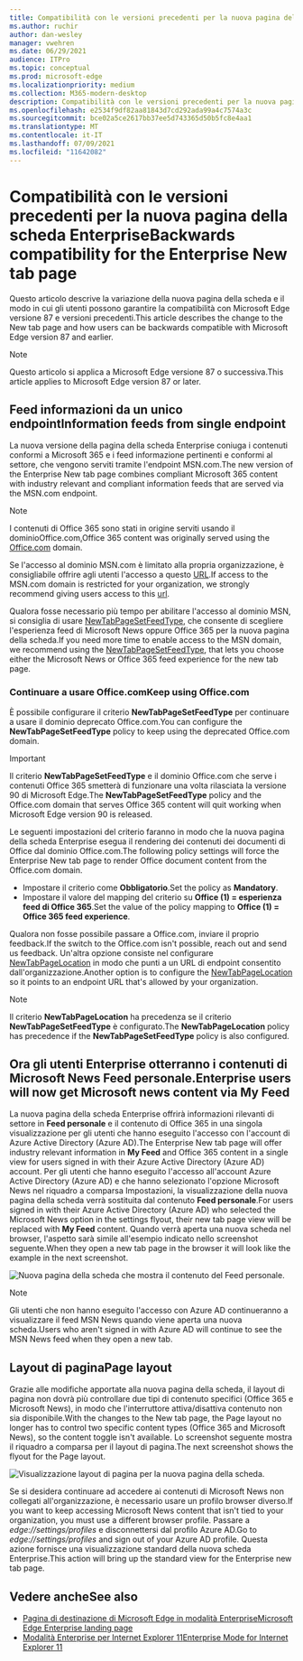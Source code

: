 ```yaml
---
title: Compatibilità con le versioni precedenti per la nuova pagina della scheda Enterprise
ms.author: ruchir
author: dan-wesley
manager: vwehren
ms.date: 06/29/2021
audience: ITPro
ms.topic: conceptual
ms.prod: microsoft-edge
ms.localizationpriority: medium
ms.collection: M365-modern-desktop
description: Compatibilità con le versioni precedenti per la nuova pagina della scheda Enterprise
ms.openlocfilehash: e2534f9df82aa81843d7cd292ada99a4c7574a3c
ms.sourcegitcommit: bce02a5ce2617bb37ee5d743365d50b5fc8e4aa1
ms.translationtype: MT
ms.contentlocale: it-IT
ms.lasthandoff: 07/09/2021
ms.locfileid: "11642082"
---
```

# <a name="backwards-compatibility-for-the-enterprise-new-tab-page"></a><span data-ttu-id="c6c72-103">Compatibilità con le versioni precedenti per la nuova pagina della scheda Enterprise</span><span class="sxs-lookup"><span data-stu-id="c6c72-103">Backwards compatibility for the Enterprise New tab page</span></span>

<span data-ttu-id="c6c72-104">Questo articolo descrive la variazione della nuova pagina della scheda e il modo in cui gli utenti possono garantire la compatibilità con Microsoft Edge versione 87 e versioni precedenti.</span><span class="sxs-lookup"><span data-stu-id="c6c72-104">This article describes the change to the New tab page and how users can be backwards compatible with Microsoft Edge version 87 and earlier.</span></span>

> [!NOTE]
> <span data-ttu-id="c6c72-105">Questo articolo si applica a Microsoft Edge versione 87 o successiva.</span><span class="sxs-lookup"><span data-stu-id="c6c72-105">This article applies to Microsoft Edge version 87 or later.</span></span>

## <a name="information-feeds-from-single-endpoint"></a><span data-ttu-id="c6c72-106">Feed informazioni da un unico endpoint</span><span class="sxs-lookup"><span data-stu-id="c6c72-106">Information feeds from single endpoint</span></span>

<span data-ttu-id="c6c72-107">La nuova versione della pagina della scheda Enterprise coniuga i contenuti conformi a Microsoft 365 e i feed informazione pertinenti e conformi al settore, che vengono serviti tramite l'endpoint MSN.com.</span><span class="sxs-lookup"><span data-stu-id="c6c72-107">The new version of the Enterprise New tab page combines compliant Microsoft 365 content with industry relevant and compliant information feeds that are served via the MSN.com endpoint.</span></span>

> [!NOTE]
> <span data-ttu-id="c6c72-108">I contenuti di Office 365 sono stati in origine serviti usando il dominio[](https://www.office.com)Office.com[.](https://www.office.com)</span><span class="sxs-lookup"><span data-stu-id="c6c72-108">Office 365 content was originally served using the [Office.com](https://www.office.com) domain.</span></span>

<span data-ttu-id="c6c72-109">Se l'accesso al dominio MSN.com è limitato alla propria organizzazione, è consigliabile offrire agli utenti l'accesso a questo [URL](https://ntp.msn.com).</span><span class="sxs-lookup"><span data-stu-id="c6c72-109">If access to the MSN.com domain is restricted for your organization, we strongly recommend giving users access to this [url](https://ntp.msn.com).</span></span>

<span data-ttu-id="c6c72-110">Qualora fosse necessario più tempo per abilitare l'accesso al dominio MSN, si consiglia di usare [NewTabPageSetFeedType](./microsoft-edge-policies.md#newtabpagesetfeedtype), che consente di scegliere l'esperienza feed di Microsoft News oppure Office 365 per la nuova pagina della scheda.</span><span class="sxs-lookup"><span data-stu-id="c6c72-110">If you need more time to enable access to the MSN domain, we recommend using the [NewTabPageSetFeedType](./microsoft-edge-policies.md#newtabpagesetfeedtype), that lets you choose either the Microsoft News or Office 365 feed experience for the new tab page.</span></span>

### <a name="keep-using-officecom"></a><span data-ttu-id="c6c72-111">Continuare a usare Office.com</span><span class="sxs-lookup"><span data-stu-id="c6c72-111">Keep using Office.com</span></span>

 <span data-ttu-id="c6c72-112">È possibile configurare il criterio **NewTabPageSetFeedType** per continuare a usare il dominio deprecato Office.com.</span><span class="sxs-lookup"><span data-stu-id="c6c72-112">You can configure the **NewTabPageSetFeedType** policy to keep using the deprecated Office.com domain.</span></span>

> [!IMPORTANT]
> <span data-ttu-id="c6c72-113">Il criterio **NewTabPageSetFeedType** e il dominio Office.com che serve i contenuti Office 365 smetterà di funzionare una volta rilasciata la versione 90 di Microsoft Edge.</span><span class="sxs-lookup"><span data-stu-id="c6c72-113">The **NewTabPageSetFeedType** policy and the Office.com domain that serves Office 365 content will quit working when Microsoft Edge version 90 is released.</span></span>

<span data-ttu-id="c6c72-114">Le seguenti impostazioni del criterio faranno in modo che la nuova pagina della scheda Enterprise esegua il rendering dei contenuti dei documenti di Office dal dominio Office.com.</span><span class="sxs-lookup"><span data-stu-id="c6c72-114">The following policy settings will force the Enterprise New tab page to render Office document content from the Office.com domain.</span></span>

- <span data-ttu-id="c6c72-115">Impostare il criterio come **Obbligatorio**.</span><span class="sxs-lookup"><span data-stu-id="c6c72-115">Set the policy as **Mandatory**.</span></span>
- <span data-ttu-id="c6c72-116">Impostare il valore del mapping del criterio su **Office (1) = esperienza feed di Office 365**.</span><span class="sxs-lookup"><span data-stu-id="c6c72-116">Set the value of the policy mapping to **Office (1) = Office 365 feed experience**.</span></span>

<span data-ttu-id="c6c72-117">Qualora non fosse possibile passare a Office.com, inviare il proprio feedback.</span><span class="sxs-lookup"><span data-stu-id="c6c72-117">If the switch to the Office.com isn't possible, reach out and send us feedback.</span></span> <span data-ttu-id="c6c72-118">Un'altra opzione consiste nel configurare [NewTabPageLocation](./microsoft-edge-policies.md#newtabpagelocation) in modo che punti a un URL di endpoint consentito dall'organizzazione.</span><span class="sxs-lookup"><span data-stu-id="c6c72-118">Another option is to configure the [NewTabPageLocation](./microsoft-edge-policies.md#newtabpagelocation) so it points to an endpoint URL that's allowed by your organization.</span></span>

> [!NOTE]
> <span data-ttu-id="c6c72-119">Il criterio **NewTabPageLocation** ha precedenza se il criterio **NewTabPageSetFeedType** è configurato.</span><span class="sxs-lookup"><span data-stu-id="c6c72-119">The **NewTabPageLocation** policy has precedence if the **NewTabPageSetFeedType** policy is also configured.</span></span>

## <a name="enterprise-users-will-now-get-microsoft-news-content-via-my-feed"></a><span data-ttu-id="c6c72-120">Ora gli utenti Enterprise otterranno i contenuti di Microsoft News Feed personale.</span><span class="sxs-lookup"><span data-stu-id="c6c72-120">Enterprise users will now get Microsoft news content via My Feed</span></span>

<span data-ttu-id="c6c72-121">La nuova pagina della scheda Enterprise offrirà informazioni rilevanti di settore in **Feed personale** e il contenuto di Office 365 in una singola visualizzazione per gli utenti che hanno eseguito l'accesso con l'account di Azure Active Directory (Azure AD).</span><span class="sxs-lookup"><span data-stu-id="c6c72-121">The Enterprise New tab page will offer industry relevant information in **My Feed** and Office 365 content in a single view for users signed in with their Azure Active Directory (Azure AD) account.</span></span> <span data-ttu-id="c6c72-122">Per gli utenti che hanno eseguito l'accesso all'account Azure Active Directory (Azure AD) e che hanno selezionato l'opzione Microsoft News nel riquadro a comparsa Impostazioni, la visualizzazione della nuova pagina della scheda verrà sostituita dal contenuto **Feed personale**.</span><span class="sxs-lookup"><span data-stu-id="c6c72-122">For users signed in with their Azure Active Directory (Azure AD) who selected the Microsoft News option in the settings flyout, their new tab page view will be replaced with **My Feed** content.</span></span> <span data-ttu-id="c6c72-123">Quando verrà aperta una nuova scheda nel browser, l'aspetto sarà simile all'esempio indicato nello screenshot seguente.</span><span class="sxs-lookup"><span data-stu-id="c6c72-123">When they open a new tab page in the browser it will look like the example in the next screenshot.</span></span>

![Nuova pagina della scheda che mostra il contenuto del Feed personale.](media/microsoft-edge-ntp-backward-compatibility/microsoft-edge-ntp-myfeed-view.png)

> [!NOTE]
> <span data-ttu-id="c6c72-125">Gli utenti che non hanno eseguito l'accesso con Azure AD continueranno a visualizzare il feed MSN News quando viene aperta una nuova scheda.</span><span class="sxs-lookup"><span data-stu-id="c6c72-125">Users who aren't signed in with Azure AD will continue to see the MSN News feed when they open a new tab.</span></span>

## <a name="page-layout"></a><span data-ttu-id="c6c72-126">Layout di pagina</span><span class="sxs-lookup"><span data-stu-id="c6c72-126">Page layout</span></span>

<span data-ttu-id="c6c72-127">Grazie alle modifiche apportate alla nuova pagina della scheda, il layout di pagina non dovrà più controllare due tipi di contenuto specifici (Office 365 e Microsoft News), in modo che l'interruttore attiva/disattiva contenuto non sia disponibile.</span><span class="sxs-lookup"><span data-stu-id="c6c72-127">With the changes to the New tab page, the Page layout no longer has to control two specific content types (Office 365 and Microsoft News), so the content toggle isn't available.</span></span> <span data-ttu-id="c6c72-128">Lo screenshot seguente mostra il riquadro a comparsa per il layout di pagina.</span><span class="sxs-lookup"><span data-stu-id="c6c72-128">The next screenshot shows the flyout for the Page layout.</span></span>

![Visualizzazione layout di pagina per la nuova pagina della scheda.](media/microsoft-edge-ntp-backward-compatibility/microsoft-edge-ntp-page-layout.png)

<span data-ttu-id="c6c72-130">Se si desidera continuare ad accedere ai contenuti di Microsoft News non collegati all'organizzazione, è necessario usare un profilo browser diverso.</span><span class="sxs-lookup"><span data-stu-id="c6c72-130">If you want to keep accessing Microsoft News content that isn't tied to your organization, you must use a different browser profile.</span></span> <span data-ttu-id="c6c72-131">Passare a *edge://settings/profiles* e disconnettersi dal profilo Azure AD.</span><span class="sxs-lookup"><span data-stu-id="c6c72-131">Go to  *edge://settings/profiles* and sign out of your Azure AD profile.</span></span> <span data-ttu-id="c6c72-132">Questa azione fornisce una visualizzazione standard della nuova scheda Enterprise.</span><span class="sxs-lookup"><span data-stu-id="c6c72-132">This action will bring up the  standard view for the Enterprise new tab page.</span></span> 

## <a name="see-also"></a><span data-ttu-id="c6c72-133">Vedere anche</span><span class="sxs-lookup"><span data-stu-id="c6c72-133">See also</span></span>

- [<span data-ttu-id="c6c72-134">Pagina di destinazione di Microsoft Edge in modalità Enterprise</span><span class="sxs-lookup"><span data-stu-id="c6c72-134">Microsoft Edge Enterprise landing page</span></span>](https://aka.ms/EdgeEnterprise)
- [<span data-ttu-id="c6c72-135">Modalità Enterprise per Internet Explorer 11</span><span class="sxs-lookup"><span data-stu-id="c6c72-135">Enterprise Mode for Internet Explorer 11</span></span>](/internet-explorer/ie11-deploy-guide/enterprise-mode-overview-for-ie11)